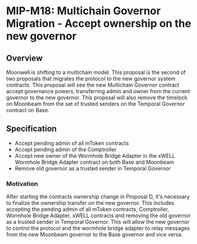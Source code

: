 # MIP-M18: Multichain Governor Migration - Accept ownership on the new governor

## Overview

Moonwell is shifting to a multichain model. This proposal is the second of two
proposals that migrates the protocol to the new governor system contracts. This
proposal will see the new Multichain Governor contract accept governance powers,
transferring admin and owner from the current governor to the new governor. This
proposal will also remove the timelock on Moonbeam from the set of trusted
senders on the Temporal Governor contract on Base.

## Specification

- Accept pending admin of all mToken contracts
- Accept pending admin of the Comptroller
- Accept new owner of the Wormhole Bridge Adapter in the xWELL Wormhole Bridge
  Adapter contract on both Base and Moonbeam
- Remove old governor as a trusted sender in Temporal Governor

### Motivation

After starting the contracts ownership change in Proposal D, it's necessary
to finalize the ownership transfer on the new governor. This includes accepting the pending
admin of all mToken contracts, Comptroller, Wormhole Bridge Adapter, xWELL
contracts and removing the old governor as a trusted sender in Temporal
Governor. This will allow the new governor to control the protocol and the 
wormhole bridge adapter to relay messages from the new Moonbeam governor to 
the Base governor and vice versa.
